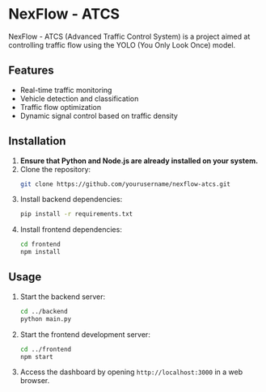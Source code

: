 # NexFlow - ATCS

NexFlow - ATCS (Advanced Traffic Control System) is a project aimed at controlling traffic flow using the YOLO (You Only Look Once) model.

## Features

- Real-time traffic monitoring
- Vehicle detection and classification
- Traffic flow optimization
- Dynamic signal control based on traffic density

## Installation

1. **Ensure that Python and Node.js are already installed on your system.**
2. Clone the repository:
   ```bash
   git clone https://github.com/yourusername/nexflow-atcs.git
3. Install backend dependencies:
    ```bash
    pip install -r requirements.txt
4. Install frontend dependencies:
    ```bash
    cd frontend
    npm install


## Usage

1. Start the backend server:
    ```bash
    cd ../backend
    python main.py
2. Start the frontend development server:
    ```bash
    cd ../frontend
    npm start

3. Access the dashboard by opening `http://localhost:3000` in a web browser.


